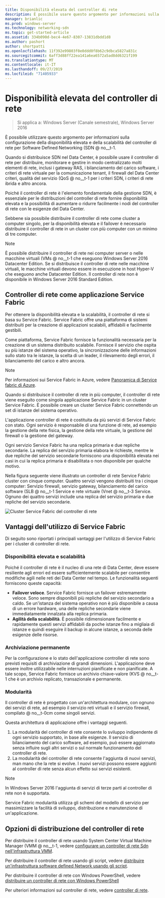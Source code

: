 ```yaml
---
title: Disponibilità elevata del controller di rete
description: È possibile usare questo argomento per informazioni sulla disponibilità elevata del controller di rete per SDN (Software Defined Networking) in Windows Server 2016.
manager: brianlic
ms.prod: windows-server
ms.technology: networking-sdn
ms.topic: get-started-article
ms.assetid: 334b090d-bec4-4e67-8307-13831dbdd1d8
ms.author: pashort
author: shortpatti
ms.openlocfilehash: 11f392e99803f0e0ddd0f8b62c9dbca5827a831c
ms.sourcegitcommit: 6aff3d88ff22ea141a6ea6572a5ad8dd6321f199
ms.translationtype: MT
ms.contentlocale: it-IT
ms.lasthandoff: 09/27/2019
ms.locfileid: "71405933"
---
```

# <a name="network-controller-high-availability"></a>Disponibilità elevata del controller di rete

>Si applica a: Windows Server (Canale semestrale), Windows Server 2016

È possibile utilizzare questo argomento per informazioni sulla configurazione della disponibilità elevata e della scalabilità del controller di rete per Software Defined Networking \(SDN @ no__t-1.

Quando si distribuisce SDN nel Data Center, è possibile usare il controller di rete per distribuire, monitorare e gestire in modo centralizzato molti elementi di rete, inclusi i gateway RAS, i bilanciamento del carico software, i criteri di rete virtuale per la comunicazione tenant, il firewall del Data Center criteri, qualità del servizio \(QoS @ no__t-1 per i criteri SDN, i criteri di rete ibrida e altro ancora.

Poiché il controller di rete è l'elemento fondamentale della gestione SDN, è essenziale per le distribuzioni del controller di rete fornire disponibilità elevata e la possibilità di aumentare o ridurre facilmente i nodi del controller di rete con le esigenze del Data Center.

Sebbene sia possibile distribuire il controller di rete come cluster a computer singolo, per la disponibilità elevata e il failover è necessario distribuire il controller di rete in un cluster con più computer con un minimo di tre computer.

>[!NOTE]
>È possibile distribuire il controller di rete nei computer server o nelle macchine virtuali \(VMs @ no__t-1 che eseguono Windows Server 2016 Datacenter Edition. Se si distribuisce il controller di rete nelle macchine virtuali, le macchine virtuali devono essere in esecuzione in host Hyper-V che eseguono anche Datacenter Edition. Il controller di rete non è disponibile in Windows Server 2016 Standard Edition.

## <a name="network-controller-as-a-service-fabric-application"></a>Controller di rete come applicazione Service Fabric

Per ottenere la disponibilità elevata e la scalabilità, il controller di rete si basa su Service Fabric. Service Fabric offre una piattaforma di sistemi distribuiti per la creazione di applicazioni scalabili, affidabili e facilmente gestibili.

Come piattaforma, Service Fabric fornisce la funzionalità necessaria per la creazione di un sistema distribuito scalabile. Fornisce il servizio che ospita su più istanze del sistema operativo, la sincronizzazione delle informazioni sullo stato tra le istanze, la scelta di un leader, il rilevamento degli errori, il bilanciamento del carico e altro ancora.

>[!NOTE]
>Per informazioni sui Service Fabric in Azure, vedere [Panoramica di Service fabric di Azure](https://docs.microsoft.com/azure/service-fabric/service-fabric-overview).

Quando si distribuisce il controller di rete in più computer, il controller di rete viene eseguito come singola applicazione Service Fabric in un cluster Service Fabric. È possibile creare un cluster Service Fabric connettendo un set di istanze del sistema operativo.

L'applicazione controller di rete è costituita da più servizi di Service Fabric con stato. Ogni servizio è responsabile di una funzione di rete, ad esempio la gestione della rete fisica, la gestione della rete virtuale, la gestione del firewall o la gestione del gateway. 

Ogni servizio Service Fabric ha una replica primaria e due repliche secondarie. La replica del servizio primaria elabora le richieste, mentre le due repliche del servizio secondarie forniscono una disponibilità elevata nei casi in cui la replica primaria è disabilitata o non disponibile per qualche motivo.

Nella figura seguente viene illustrato un controller di rete Service Fabric cluster con cinque computer. Quattro servizi vengono distribuiti tra i cinque computer: Servizio firewall, servizio gateway, bilanciamento del carico software \(SLB @ no__t-1 Service e rete virtuale \(Vnet @ no__t-3 Service.  Ognuno dei quattro servizi include una replica del servizio primaria e due repliche del servizio secondarie.

![Cluster Service Fabric del controller di rete](../../../media/Network-Controller-HA/Network-Controller-HA.jpg)

## <a name="advantages-of-using-service-fabric"></a>Vantaggi dell'utilizzo di Service Fabric

Di seguito sono riportati i principali vantaggi per l'utilizzo di Service Fabric per i cluster di controller di rete.

### <a name="high-availability-and-scalability"></a>Disponibilità elevata e scalabilità

Poiché il controller di rete è il nucleo di una rete di Data Center, deve essere resiliente agli errori ed essere sufficientemente scalabile per consentire modifiche agili nelle reti dei Data Center nel tempo. Le funzionalità seguenti forniscono queste capacità: 

- **Failover veloce**. Service Fabric fornisce un failover estremamente veloce. Sono sempre disponibili più repliche del servizio secondario a caldo. Se un'istanza del sistema operativo non è più disponibile a causa di un errore hardware, una delle repliche secondarie viene immediatamente innalzata alla replica primaria. 
- **Agilità della scalabilità**. È possibile ridimensionare facilmente e rapidamente questi servizi affidabili da poche istanze fino a migliaia di istanze e quindi eseguire il backup in alcune istanze, a seconda delle esigenze delle risorse. 

### <a name="persistent-storage"></a>Archiviazione permanente

Per la configurazione e lo stato dell'applicazione controller di rete sono previsti requisiti di archiviazione di grandi dimensioni. L'applicazione deve essere inoltre utilizzabile nelle interruzioni pianificate e non pianificate. A tale scopo, Service Fabric fornisce un archivio chiave-valore \(KVS @ no__t-1 che è un archivio replicato, transazionale e permanente.

### <a name="modularity"></a>Modularità

Il controller di rete è progettato con un'architettura modulare, con ognuno dei servizi di rete, ad esempio il servizio reti virtuali e il servizio firewall, compilato @ no__t-0cm come singoli servizi. 

Questa architettura di applicazione offre i vantaggi seguenti.

1. La modularità del controller di rete consente lo sviluppo indipendente di ogni servizio supportato, in base alle esigenze. Il servizio di bilanciamento del carico software, ad esempio, può essere aggiornato senza influire sugli altri servizi o sul normale funzionamento del controller di rete.
2. La modularità del controller di rete consente l'aggiunta di nuovi servizi, man mano che la rete si evolve. I nuovi servizi possono essere aggiunti al controller di rete senza alcun effetto sui servizi esistenti.

>[!NOTE]
>In Windows Server 2016 l'aggiunta di servizi di terze parti al controller di rete non è supportata.

Service Fabric modularità utilizza gli schemi del modello di servizio per massimizzare la facilità di sviluppo, distribuzione e manutenzione di un'applicazione.

## <a name="network-controller-deployment-options"></a>Opzioni di distribuzione del controller di rete

Per distribuire il controller di rete usando System Center Virtual Machine Manager \(VMM @ no__t-1, vedere [configurare un controller di rete Sdn nell'infrastruttura VMM](https://technet.microsoft.com/system-center-docs/vmm/scenario/sdn-network-controller).

Per distribuire il controller di rete usando gli script, vedere [distribuire un'infrastruttura software defined Network usando gli script](../../deploy/Deploy-a-Software-Defined-Network-infrastructure-using-scripts.md).

Per distribuire il controller di rete con Windows PowerShell, vedere [distribuire un controller di rete con Windows PowerShell](../../deploy/Deploy-Network-Controller-using-Windows-PowerShell.md)

Per ulteriori informazioni sul controller di rete, vedere [controller di rete](Network-Controller.md).